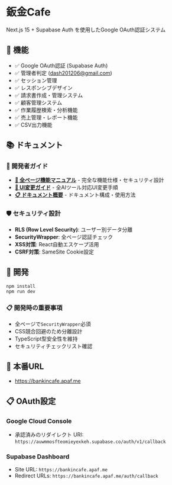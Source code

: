 # 鈑金Cafe

Next.js 15 + Supabase Auth を使用したGoogle OAuth認証システム

## 🚀 機能

- ✅ Google OAuth認証 (Supabase Auth)
- ✅ 管理者判定 (dash201206@gmail.com)
- ✅ セッション管理
- ✅ レスポンシブデザイン
- ✅ 請求書作成・管理システム
- ✅ 顧客管理システム
- ✅ 作業履歴検索・分析機能
- ✅ 売上管理・レポート機能
- ✅ CSV出力機能

## 📚 ドキュメント

### 🔧 開発者ガイド
- **[📖 全ページ機能マニュアル](./docs/全ページ機能マニュアル.md)** - 完全な機能仕様・セキュリティ設計
- **[🎨 UI変更ガイド](./docs/UI_MODIFICATION_GUIDE.md)** - 全AIツール対応UI変更手順
- **[📋 ドキュメント概要](./docs/README.md)** - ドキュメント構成・使用方法

### 🛡️ セキュリティ設計
- **RLS (Row Level Security)**: ユーザー別データ分離
- **SecurityWrapper**: 全ページ認証チェック
- **XSS対策**: React自動エスケープ活用
- **CSRF対策**: SameSite Cookie設定

## 🔧 開発

```bash
npm install
npm run dev
```

### 📋 開発時の重要事項
- 全ページで`SecurityWrapper`必須
- CSS競合回避のため分離設計
- TypeScript型安全性を維持
- セキュリティチェックリスト確認

## 🔗 本番URL
- https://bankincafe.apaf.me

## 📋 OAuth設定

### Google Cloud Console
- 承認済みのリダイレクト URI: `https://auwmmosfteomieyexkeh.supabase.co/auth/v1/callback`

### Supabase Dashboard  
- Site URL: `https://bankincafe.apaf.me`
- Redirect URLs: `https://bankincafe.apaf.me/auth/callback`